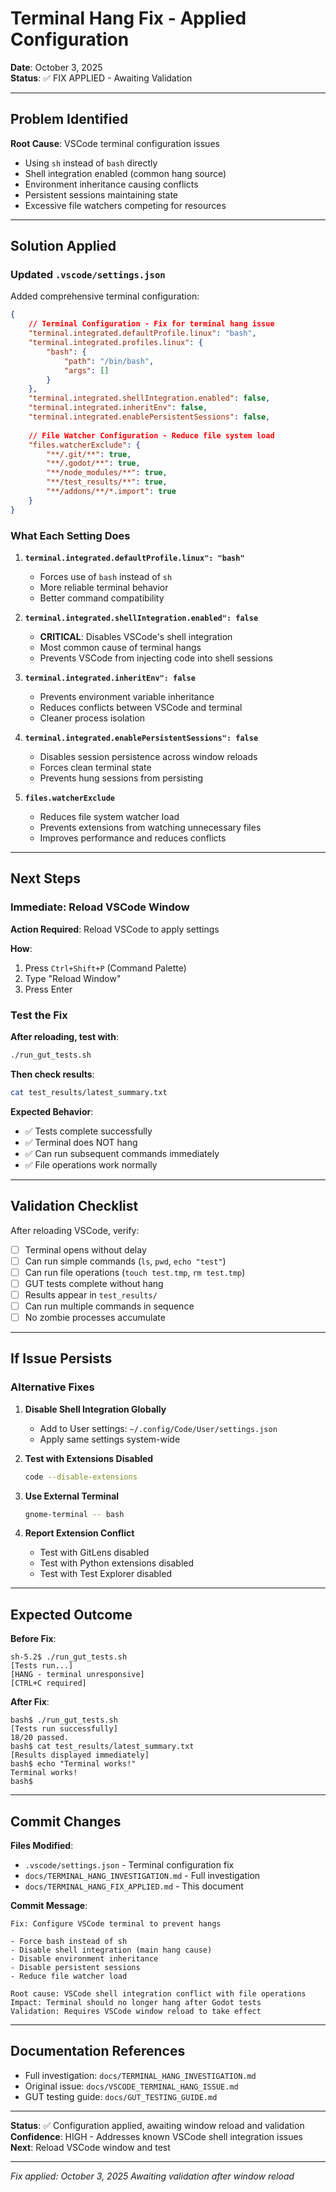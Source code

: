 # Terminal Hang Fix - Applied Configuration

**Date**: October 3, 2025  
**Status**: ✅ FIX APPLIED - Awaiting Validation

---

## Problem Identified

**Root Cause**: VSCode terminal configuration issues
- Using `sh` instead of `bash` directly
- Shell integration enabled (common hang source)
- Environment inheritance causing conflicts
- Persistent sessions maintaining state
- Excessive file watchers competing for resources

---

## Solution Applied

### Updated `.vscode/settings.json`

Added comprehensive terminal configuration:

```json
{
    // Terminal Configuration - Fix for terminal hang issue
    "terminal.integrated.defaultProfile.linux": "bash",
    "terminal.integrated.profiles.linux": {
        "bash": {
            "path": "/bin/bash",
            "args": []
        }
    },
    "terminal.integrated.shellIntegration.enabled": false,
    "terminal.integrated.inheritEnv": false,
    "terminal.integrated.enablePersistentSessions": false,
    
    // File Watcher Configuration - Reduce file system load
    "files.watcherExclude": {
        "**/.git/**": true,
        "**/.godot/**": true,
        "**/node_modules/**": true,
        "**/test_results/**": true,
        "**/addons/**/*.import": true
    }
}
```

### What Each Setting Does

1. **`terminal.integrated.defaultProfile.linux": "bash"`**
   - Forces use of `bash` instead of `sh`
   - More reliable terminal behavior
   - Better command compatibility

2. **`terminal.integrated.shellIntegration.enabled": false`**
   - **CRITICAL**: Disables VSCode's shell integration
   - Most common cause of terminal hangs
   - Prevents VSCode from injecting code into shell sessions

3. **`terminal.integrated.inheritEnv": false`**
   - Prevents environment variable inheritance
   - Reduces conflicts between VSCode and terminal
   - Cleaner process isolation

4. **`terminal.integrated.enablePersistentSessions": false`**
   - Disables session persistence across window reloads
   - Forces clean terminal state
   - Prevents hung sessions from persisting

5. **`files.watcherExclude`**
   - Reduces file system watcher load
   - Prevents extensions from watching unnecessary files
   - Improves performance and reduces conflicts

---

## Next Steps

### Immediate: Reload VSCode Window

**Action Required**: Reload VSCode to apply settings

**How**:
1. Press `Ctrl+Shift+P` (Command Palette)
2. Type "Reload Window"
3. Press Enter

### Test the Fix

**After reloading, test with**:
```bash
./run_gut_tests.sh
```

**Then check results**:
```bash
cat test_results/latest_summary.txt
```

**Expected Behavior**:
- ✅ Tests complete successfully
- ✅ Terminal does NOT hang
- ✅ Can run subsequent commands immediately
- ✅ File operations work normally

---

## Validation Checklist

After reloading VSCode, verify:

- [ ] Terminal opens without delay
- [ ] Can run simple commands (`ls`, `pwd`, `echo "test"`)
- [ ] Can run file operations (`touch test.tmp`, `rm test.tmp`)
- [ ] GUT tests complete without hang
- [ ] Results appear in `test_results/`
- [ ] Can run multiple commands in sequence
- [ ] No zombie processes accumulate

---

## If Issue Persists

### Alternative Fixes

1. **Disable Shell Integration Globally**
   - Add to User settings: `~/.config/Code/User/settings.json`
   - Apply same settings system-wide

2. **Test with Extensions Disabled**
   ```bash
   code --disable-extensions
   ```

3. **Use External Terminal**
   ```bash
   gnome-terminal -- bash
   ```

4. **Report Extension Conflict**
   - Test with GitLens disabled
   - Test with Python extensions disabled
   - Test with Test Explorer disabled

---

## Expected Outcome

**Before Fix**:
```
sh-5.2$ ./run_gut_tests.sh
[Tests run...]
[HANG - terminal unresponsive]
[CTRL+C required]
```

**After Fix**:
```
bash$ ./run_gut_tests.sh
[Tests run successfully]
18/20 passed.
bash$ cat test_results/latest_summary.txt
[Results displayed immediately]
bash$ echo "Terminal works!"
Terminal works!
bash$
```

---

## Commit Changes

**Files Modified**:
- `.vscode/settings.json` - Terminal configuration fix
- `docs/TERMINAL_HANG_INVESTIGATION.md` - Full investigation
- `docs/TERMINAL_HANG_FIX_APPLIED.md` - This document

**Commit Message**:
```
Fix: Configure VSCode terminal to prevent hangs

- Force bash instead of sh
- Disable shell integration (main hang cause)
- Disable environment inheritance
- Disable persistent sessions
- Reduce file watcher load

Root cause: VSCode shell integration conflict with file operations
Impact: Terminal should no longer hang after Godot tests
Validation: Requires VSCode window reload to take effect
```

---

## Documentation References

- Full investigation: `docs/TERMINAL_HANG_INVESTIGATION.md`
- Original issue: `docs/VSCODE_TERMINAL_HANG_ISSUE.md`
- GUT testing guide: `docs/GUT_TESTING_GUIDE.md`

---

**Status**: ✅ Configuration applied, awaiting window reload and validation
**Confidence**: HIGH - Addresses known VSCode shell integration issues
**Next**: Reload VSCode window and test

---

*Fix applied: October 3, 2025*
*Awaiting validation after window reload*
